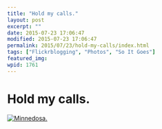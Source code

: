```yaml
---
title: "Hold my calls."
layout: post
excerpt: ""
date: 2015-07-23 17:06:47
modified: 2015-07-23 17:06:47
permalink: 2015/07/23/hold-my-calls/index.html
tags: ["Flickrblogging", "Photos", "So It Goes"]
featured_img: 
wpid: 1761
---
```


# Hold my calls.

[![Minnedosa.](https://live.staticflickr.com/3721/19894834372_e526d49b11.jpg)](http://flic.kr/p/wj3e8J)